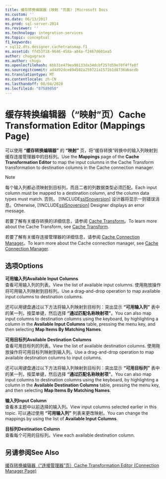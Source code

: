 ```yaml
---
title: 缓存转换编辑器 (映射 "页面) |Microsoft Docs
ms.custom: ''
ms.date: 06/13/2017
ms.prod: sql-server-2014
ms.reviewer: ''
ms.technology: integration-services
ms.topic: conceptual
f1_keywords:
- sql12.dts.designer.cachetransmap.f1
ms.assetid: ffd53f18-9646-458a-a84a-f2467d601ea5
author: chugugrace
ms.author: chugu
ms.openlocfilehash: 6bb31e479ea98133da34dcbf257d59e70f4ffe8f
ms.sourcegitcommit: ad4d92dce894592a259721a1571b1d8736abacdb
ms.translationtype: MT
ms.contentlocale: zh-CN
ms.lasthandoff: 08/04/2020
ms.locfileid: "87589850"
---
```

# <a name="cache-transformation-editor-mappings-page"></a><span data-ttu-id="7417e-102">缓存转换编辑器（“映射”页）</span><span class="sxs-lookup"><span data-stu-id="7417e-102">Cache Transformation Editor (Mappings Page)</span></span>
  <span data-ttu-id="7417e-103">可以使用 **“缓存转换编辑器”** 的 **“映射”** 页，将“缓存转换”转换中的输入列映射到缓存连接管理器中的目标列。</span><span class="sxs-lookup"><span data-stu-id="7417e-103">Use the **Mappings** page of the **Cache Transformation Editor** to map the input columns in the Cache Transform transformation to destination columns in the Cache connection manager.</span></span>  
  
> [!NOTE]  
>  <span data-ttu-id="7417e-104">每个输入列都必须映射到目标列，而且二者的列数据类型必须匹配。</span><span class="sxs-lookup"><span data-stu-id="7417e-104">Each input column must be mapped to a destination column, and the column data types must match.</span></span> <span data-ttu-id="7417e-105">否则， [!INCLUDE[ssISnoversion](../includes/ssisnoversion-md.md)] 设计器将显示一则错误消息。</span><span class="sxs-lookup"><span data-stu-id="7417e-105">Otherwise, [!INCLUDE[ssISnoversion](../includes/ssisnoversion-md.md)] Designer displays an error message.</span></span>  
  
 <span data-ttu-id="7417e-106">若要了解有关缓存转换的详细信息，请参阅 [Cache Transform](data-flow/transformations/cache-transform.md)。</span><span class="sxs-lookup"><span data-stu-id="7417e-106">To learn more about the Cache Transform, see [Cache Transform](data-flow/transformations/cache-transform.md).</span></span>  
  
 <span data-ttu-id="7417e-107">若要了解有关缓存连接管理器的详细信息，请参阅 [Cache Connection Manager](connection-manager/cache-connection-manager.md)。</span><span class="sxs-lookup"><span data-stu-id="7417e-107">To learn more about the Cache connection manager, see [Cache Connection Manager](connection-manager/cache-connection-manager.md).</span></span>  
  
## <a name="options"></a><span data-ttu-id="7417e-108">选项</span><span class="sxs-lookup"><span data-stu-id="7417e-108">Options</span></span>  
 <span data-ttu-id="7417e-109">**可用输入列**</span><span class="sxs-lookup"><span data-stu-id="7417e-109">**Available Input Columns**</span></span>  
 <span data-ttu-id="7417e-110">查看可用输入列的列表。</span><span class="sxs-lookup"><span data-stu-id="7417e-110">View the list of available input columns.</span></span> <span data-ttu-id="7417e-111">使用拖放操作将可用输入列映射到目标列。</span><span class="sxs-lookup"><span data-stu-id="7417e-111">Use a drag-and-drop operation to map available input columns to destination columns.</span></span>  
  
 <span data-ttu-id="7417e-112">还可以用键盘通过以下方法将输入列映射到目标列：突出显示 **“可用输入列”** 表中的某一列，按菜单键，然后选择 **“通过匹配名称映射项”**。</span><span class="sxs-lookup"><span data-stu-id="7417e-112">You can also map input columns to destination columns using the keyboard, by highlighting a column in the **Available Input Columns** table, pressing the menu key, and then selecting **Map Items By Matching Names**.</span></span>  
  
 <span data-ttu-id="7417e-113">**可用目标列**</span><span class="sxs-lookup"><span data-stu-id="7417e-113">**Available Destination Columns**</span></span>  
 <span data-ttu-id="7417e-114">查看可用目标列的列表。</span><span class="sxs-lookup"><span data-stu-id="7417e-114">View the list of available destination columns.</span></span> <span data-ttu-id="7417e-115">使用拖放操作将可用目标列映射到输入列。</span><span class="sxs-lookup"><span data-stu-id="7417e-115">Use a drag-and-drop operation to map available destination columns to input columns.</span></span>  
  
 <span data-ttu-id="7417e-116">还可以用键盘通过以下方法将输入列映射到目标列：突出显示 **“可用目标列”** 表中的某一列，按菜单键，然后选择 **“通过匹配名称映射项”**。</span><span class="sxs-lookup"><span data-stu-id="7417e-116">You can also map input columns to destination columns using the keyboard, by highlighting a column in the **Available Destination Columns** table, pressing the menu key, and then selecting **Map Items By Matching Names**.</span></span>  
  
 <span data-ttu-id="7417e-117">**输入列**</span><span class="sxs-lookup"><span data-stu-id="7417e-117">**Input Column**</span></span>  
 <span data-ttu-id="7417e-118">查看本主题中以前选择的输入列。</span><span class="sxs-lookup"><span data-stu-id="7417e-118">View input columns selected earlier in this topic.</span></span> <span data-ttu-id="7417e-119">可以通过使用 **“可用输入列”** 列表来更改映射。</span><span class="sxs-lookup"><span data-stu-id="7417e-119">You can change the mappings by using the list of **Available Input Columns**.</span></span>  
  
 <span data-ttu-id="7417e-120">**目标列**</span><span class="sxs-lookup"><span data-stu-id="7417e-120">**Destination Column**</span></span>  
 <span data-ttu-id="7417e-121">查看每个可用的目标列。</span><span class="sxs-lookup"><span data-stu-id="7417e-121">View each available destination column.</span></span>  
  
## <a name="see-also"></a><span data-ttu-id="7417e-122">另请参阅</span><span class="sxs-lookup"><span data-stu-id="7417e-122">See Also</span></span>  
 [<span data-ttu-id="7417e-123">缓存转换编辑器（“连接管理器”页）</span><span class="sxs-lookup"><span data-stu-id="7417e-123">Cache Transformation Editor &#40;Connection Manager Page&#41;</span></span>](../../2014/integration-services/cache-transformation-editor-connection-manager-page.md)  
  
  
